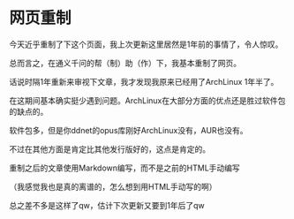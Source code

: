 # 网页重制
今天近乎重制了下这个页面，我上次更新这里居然是1年前的事情了，令人惊叹。

总而言之，在通义千问的帮（制）助（作）下，我基本重制了网页。

话说时隔1年重新来审视下文章，我才发现我原来已经用了ArchLinux 1年半了。

在这期间基本确实挺少遇到问题。ArchLinux在大部分方面的优点还是胜过软件包的缺点的。

软件包多，但是你ddnet的opus库刚好ArchLinux没有，AUR也没有。

不过在其他方面是肯定比其他发行版好的，这点是肯定的。

重制之后的文章使用Markdown编写，而不是之前的HTML手动编写

（我感觉我也是真的离谱的，怎么想到用HTML手动写的啊）

总之差不多是这样了qw，估计下次更新又要到1年后了qw